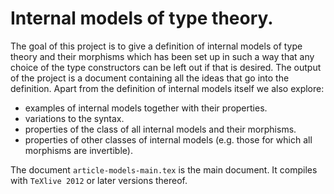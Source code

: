 # Internal models of type theory.

The goal of this project is to give a definition of internal models of type theory and their morphisms which has been set up in such a way that any choice of the type constructors can be left out if that is desired. The output of the project is a document containing all the ideas that go into the definition. Apart from the definition of internal models itself we also explore:

* examples of internal models together with their properties.
* variations to the syntax.
* properties of the class of all internal models and their morphisms.
* properties of other classes of internal models (e.g. those for which all morphisms are invertible).

The document `article-models-main.tex` is the main document. It compiles with `TeXlive 2012` or later versions thereof.
